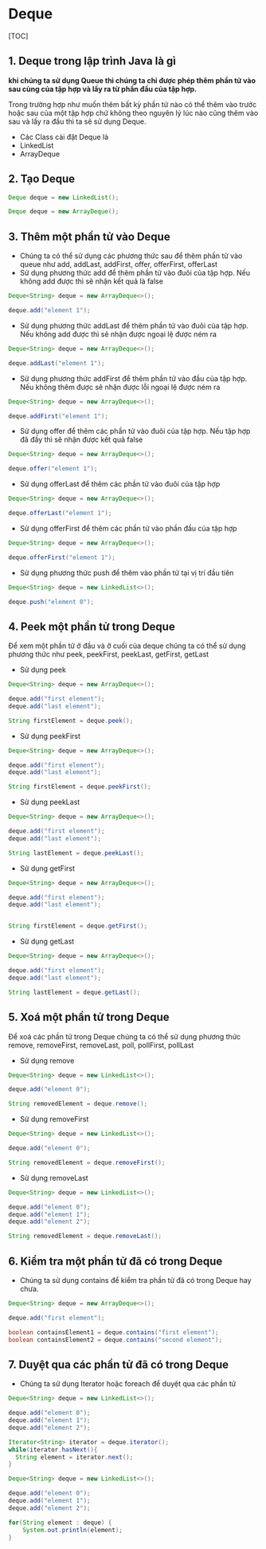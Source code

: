 # Deque

[TOC]

## 1. Deque trong lập trình Java là gì 

**khi chúng ta sử dụng Queue thì chúng ta chỉ được phép thêm phần tử vào sau cùng của tập hợp và lấy ra từ phần đầu của tập hợp.**

Trong trường hợp như muốn thêm bất kỳ phần tử nào có thể thêm vào trước hoặc sau của một tập hợp chứ không theo nguyên lý lúc nào cũng thêm vào sau và lấy ra đầu thì ta sẽ sử dụng Deque.

- Các Class cài đặt Deque là
- LinkedList
- ArrayDeque

## 2. Tạo Deque 

```java
Deque deque = new LinkedList();

Deque deque = new ArrayDeque();
```

## 3. Thêm một phần tử vào Deque 

- Chúng ta có thể sử dụng các phương thức sau để thêm phần tử vào queue như add, addLast, addFirst, offer, offerFirst, offerLast
- Sử dụng phương thức add để thêm phần tử vào đuôi của tập hợp. Nếu không add được thì sẽ nhận kết quả là false

```java
Deque<String> deque = new ArrayDeque<>();

deque.add("element 1");
```

- Sử dụng phương thức addLast để thêm phần tử vào đuôi của tập hợp. Nếu không add được thì sẽ nhận được ngoại lệ được ném ra

```java
Deque<String> deque = new ArrayDeque<>();

deque.addLast("element 1");
```

- Sử dụng phương thức addFirst để thêm phần tử vào đầu của tập hợp. Nếu không thêm được sẽ nhận được lỗi ngoại lệ được ném ra

```java
Deque<String> deque = new ArrayDeque<>();

deque.addFirst("element 1");
```

- Sử dụng offer để thêm các phần tử vào đuôi của tập hợp. Nếu tập hợp đã đầy thì sẽ nhận được kết quả false

```java
Deque<String> deque = new ArrayDeque<>();

deque.offer("element 1");
```

- Sử dụng offerLast để thêm các phần tử vào đuôi của tập hợp

```java
Deque<String> deque = new ArrayDeque<>();

deque.offerLast("element 1");
```

- Sử dụng offerFirst để thêm các phần tử vào phần đầu của tập hợp

```java
Deque<String> deque = new ArrayDeque<>();

deque.offerFirst("element 1");
```

- Sử dụng phương thức push để thêm vào phần tử tại vị trí đầu tiên

```java
Deque<String> deque = new LinkedList<>();

deque.push("element 0");
```

## 4. Peek một phần tử trong Deque 

Để xem một phần tử ở đầu và ở cuối của deque chúng ta có thể sử dụng phương thức như peek, peekFirst, peekLast, getFirst, getLast

- Sử dụng peek

```java
Deque<String> deque = new ArrayDeque<>();

deque.add("first element");
deque.add("last element");

String firstElement = deque.peek();
```

- Sử dụng peekFirst

```java
Deque<String> deque = new ArrayDeque<>();

deque.add("first element");
deque.add("last element");

String firstElement = deque.peekFirst();
```

- Sử dụng peekLast

```java
Deque<String> deque = new ArrayDeque<>();

deque.add("first element");
deque.add("last element");

String lastElement = deque.peekLast();
```

- Sử dụng getFirst

```java
Deque<String> deque = new ArrayDeque<>();

deque.add("first element");
deque.add("last element");


String firstElement = deque.getFirst();
```

- Sử dụng getLast

```java
Deque<String> deque = new ArrayDeque<>();

deque.add("first element");
deque.add("last element");

String lastElement = deque.getLast();
```

## 5. Xoá một phần tử trong Deque 

Để xoá các phần tử trong Deque chúng ta có thể sử dụng phương thức remove, removeFirst, removeLast, poll, pollFirst, pollLast

- Sử dụng remove

```java
Deque<String> deque = new LinkedList<>();

deque.add("element 0");

String removedElement = deque.remove();
```

- Sử dụng removeFirst

```java
Deque<String> deque = new LinkedList<>();

deque.add("element 0");

String removedElement = deque.removeFirst();
```

- Sử dụng removeLast

```java
Deque<String> deque = new LinkedList<>();

deque.add("element 0");
deque.add("element 1");
deque.add("element 2");

String removedElement = deque.removeLast();
```

## 6. Kiểm tra một phần tử đã có trong Deque 

- Chúng ta sử dụng contains để kiểm tra phần tử đã có trong Deque hay chưa.

```java
Deque<String> deque = new ArrayDeque<>();

deque.add("first element");

boolean containsElement1 = deque.contains("first element");
boolean containsElement2 = deque.contains("second element");
```

## 7. Duyệt qua các phần tử đã có trong Deque

- Chúng ta sử dụng Iterator hoặc foreach để duyệt qua các phần tử

```java
Deque<String> deque = new LinkedList<>();

deque.add("element 0");
deque.add("element 1");
deque.add("element 2");

Iterator<String> iterator = deque.iterator();
while(iterator.hasNext(){
  String element = iterator.next();
}
```

```java
Deque<String> deque = new LinkedList<>();

deque.add("element 0");
deque.add("element 1");
deque.add("element 2");

for(String element : deque) {
    System.out.println(element);
}
```

